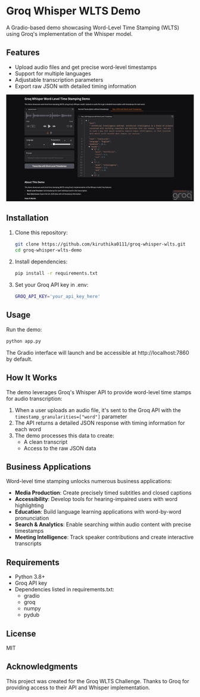 # Groq Whisper WLTS Demo

A Gradio-based demo showcasing Word-Level Time Stamping (WLTS) using Groq's implementation of the Whisper model.

## Features

- Upload audio files and get precise word-level timestamps
- Support for multiple languages
- Adjustable transcription parameters
- Export raw JSON with detailed timing information

![Demo Screenshot](screenshot.png)

## Installation

1. Clone this repository:
   ```bash
   git clone https://github.com/kiruthika0111/groq-whisper-wlts.git
   cd groq-whisper-wlts-demo
   ```

2. Install dependencies:
   ```bash
   pip install -r requirements.txt
   ```

3. Set your Groq API key in .env:
   ```bash
   GROQ_API_KEY='your_api_key_here'
   ```

## Usage

Run the demo:
```bash
python app.py
```

The Gradio interface will launch and be accessible at http://localhost:7860 by default.

## How It Works

The demo leverages Groq's Whisper API to provide word-level time stamps for audio transcription:

1. When a user uploads an audio file, it's sent to the Groq API with the `timestamp_granularities=["word"]` parameter
2. The API returns a detailed JSON response with timing information for each word
3. The demo processes this data to create:
   - A clean transcript
   - Access to the raw JSON data

## Business Applications

Word-level time stamping unlocks numerous business applications:

- **Media Production**: Create precisely timed subtitles and closed captions
- **Accessibility**: Develop tools for hearing-impaired users with word highlighting
- **Education**: Build language learning applications with word-by-word pronunciation
- **Search & Analytics**: Enable searching within audio content with precise timestamps
- **Meeting Intelligence**: Track speaker contributions and create interactive transcripts

## Requirements

- Python 3.8+
- Groq API key
- Dependencies listed in requirements.txt:
  - gradio
  - groq
  - numpy
  - pydub

## License

MIT

## Acknowledgments

This project was created for the Groq WLTS Challenge. Thanks to Groq for providing access to their API and Whisper implementation.